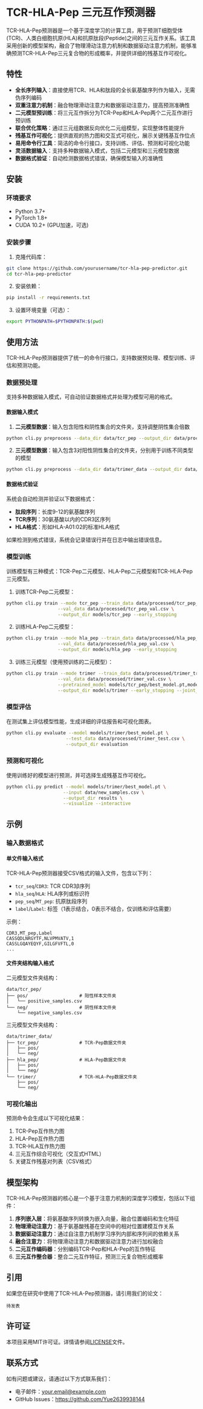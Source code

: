 # TCR-HLA-Pep 三元互作预测器

TCR-HLA-Pep预测器是一个基于深度学习的计算工具，用于预测T细胞受体(TCR)、人类白细胞抗原(HLA)和抗原肽段(Peptide)之间的三元互作关系。该工具采用创新的模型架构，融合了物理滑动注意力机制和数据驱动注意力机制，能够准确预测TCR-HLA-Pep三元复合物的形成概率，并提供详细的残基互作可视化。

## 特性

- **全长序列输入**：直接使用TCR、HLA和肽段的全长氨基酸序列作为输入，无需伪序列编码
- **双重注意力机制**：融合物理滑动注意力和数据驱动注意力，提高预测准确性
- **二元模型预训练**：将三元互作拆分为TCR-Pep和HLA-Pep两个二元互作进行预训练
- **联合优化策略**：通过三元组数据反向优化二元组模型，实现整体性能提升
- **残基互作可视化**：提供直观的热力图和交互式可视化，展示关键残基互作位点
- **易用命令行工具**：简洁的命令行接口，支持训练、评估、预测和可视化功能
- **灵活数据输入**：支持多种数据输入模式，包括二元模型和三元模型数据
- **数据格式验证**：自动检测数据格式错误，确保模型输入的准确性

## 安装

### 环境要求

- Python 3.7+
- PyTorch 1.8+
- CUDA 10.2+ (GPU加速，可选)

### 安装步骤

1. 克隆代码库：

```bash
git clone https://github.com/yourusername/tcr-hla-pep-predictor.git
cd tcr-hla-pep-predictor
```

2. 安装依赖：

```bash
pip install -r requirements.txt
```

3. 设置环境变量（可选）：

```bash
export PYTHONPATH=$PYTHONPATH:$(pwd)
```

## 使用方法

TCR-HLA-Pep预测器提供了统一的命令行接口，支持数据预处理、模型训练、评估和预测功能。

### 数据预处理

支持多种数据输入模式，可自动验证数据格式并处理为模型可用的格式。

#### 数据输入模式

1. **二元模型数据**：输入包含阳性和阴性集合的文件夹，支持调整阴性集合倍数

```bash
python cli.py preprocess --data_dir data/tcr_pep --output_dir data/processed --mode tcr_pep --negative_ratio 2.0 --split
```

2. **三元模型数据**：输入包含3对阳性阴性集合的文件夹，分别用于训练不同类型的模型

```bash
python cli.py preprocess --data_dir data/trimer_data --output_dir data/processed --mode trimer --split
```

#### 数据格式验证

系统会自动检测并验证以下数据格式：

- **肽段序列**：长度9-12的氨基酸序列
- **TCR序列**：30氨基酸以内的CDR3区序列
- **HLA格式**：形如HLA-A01:02的标准HLA格式

如果检测到格式错误，系统会记录错误行并在日志中输出错误信息。

### 模型训练

训练模型有三种模式：TCR-Pep二元模型、HLA-Pep二元模型和TCR-HLA-Pep三元模型。

1. 训练TCR-Pep二元模型：

```bash
python cli.py train --mode tcr_pep --train_data data/processed/tcr_pep_train.csv \
                   --val_data data/processed/tcr_pep_val.csv \
                   --output_dir models/tcr_pep --early_stopping
```

2. 训练HLA-Pep二元模型：

```bash
python cli.py train --mode hla_pep --train_data data/processed/hla_pep_train.csv \
                   --val_data data/processed/hla_pep_val.csv \
                   --output_dir models/hla_pep --early_stopping
```

3. 训练三元模型（使用预训练的二元模型）：

```bash
python cli.py train --mode trimer --train_data data/processed/trimer_train.csv \
                   --val_data data/processed/trimer_val.csv \
                   --pretrained_model models/tcr_pep/best_model.pt,models/hla_pep/best_model.pt \
                   --output_dir models/trimer --early_stopping --joint_optimization
```

### 模型评估

在测试集上评估模型性能，生成详细的评估报告和可视化图表。

```bash
python cli.py evaluate --model models/trimer/best_model.pt \
                      --test_data data/processed/trimer_test.csv \
                      --output_dir evaluation
```

### 预测和可视化

使用训练好的模型进行预测，并可选择生成残基互作可视化。

```bash
python cli.py predict --model models/trimer/best_model.pt \
                     --input data/new_samples.csv \
                     --output_dir results \
                     --visualize --interactive
```

## 示例

### 输入数据格式

#### 单文件输入格式

TCR-HLA-Pep预测器接受CSV格式的输入文件，包含以下列：

- `tcr_seq`/`CDR3`: TCR CDR3β序列
- `hla_seq`/`HLA`: HLA序列或标识符
- `pep_seq`/`MT_pep`: 抗原肽段序列
- `label`/`Label`: 标签（1表示结合，0表示不结合，仅训练和评估需要）

示例：

```
CDR3,MT_pep,Label
CASSQDLNRGYTF,NLVPMVATV,1
CASSLGQAYEQYF,GILGFVFTL,0
...
```

#### 文件夹结构输入格式

二元模型文件夹结构：
```
data/tcr_pep/
├── pos/                   # 阳性样本文件夹
│   └── positive_samples.csv
└── neg/                   # 阴性样本文件夹
    └── negative_samples.csv
```

三元模型文件夹结构：
```
data/trimer_data/
├── tcr_pep/               # TCR-Pep数据文件夹
│   ├── pos/
│   └── neg/
├── hla_pep/               # HLA-Pep数据文件夹
│   ├── pos/
│   └── neg/
└── trimer/                # TCR-HLA-Pep数据文件夹
    ├── pos/
    └── neg/
```

### 可视化输出

预测命令会生成以下可视化结果：

1. TCR-Pep互作热力图
2. HLA-Pep互作热力图
3. TCR-HLA互作热力图
4. 三元互作综合可视化（交互式HTML）
5. 关键互作残基对列表（CSV格式）

## 模型架构

TCR-HLA-Pep预测器的核心是一个基于注意力机制的深度学习模型，包括以下组件：

1. **序列嵌入层**：将氨基酸序列转换为嵌入向量，融合位置编码和生化特征
2. **物理滑动注意力**：基于氨基酸残基在空间中的相对位置建模互作关系
3. **数据驱动注意力**：通过自注意力机制学习序列内部和序列间的依赖关系
4. **融合注意力**：将物理滑动注意力和数据驱动注意力进行加权融合
5. **二元互作编码器**：分别编码TCR-Pep和HLA-Pep的互作特征
6. **三元互作整合器**：整合二元互作特征，预测三元复合物形成概率

## 引用

如果您在研究中使用了TCR-HLA-Pep预测器，请引用我们的论文：

```
待发表
```

## 许可证

本项目采用MIT许可证。详情请参阅[LICENSE](LICENSE)文件。

## 联系方式

如有问题或建议，请通过以下方式联系我们：

- 电子邮件：your.email@example.com
- GitHub Issues：https://github.com/Yue2639938144
